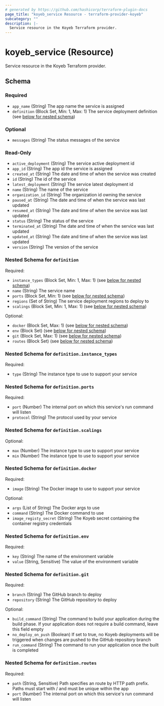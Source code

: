```yaml
---
# generated by https://github.com/hashicorp/terraform-plugin-docs
page_title: "koyeb_service Resource - terraform-provider-koyeb"
subcategory: ""
description: |-
  Service resource in the Koyeb Terraform provider.
---
```


# koyeb_service (Resource)

Service resource in the Koyeb Terraform provider.



<!-- schema generated by tfplugindocs -->
## Schema

### Required

- `app_name` (String) The app name the service is assigned
- `definition` (Block Set, Min: 1, Max: 1) The service deployment definition (see [below for nested schema](#nestedblock--definition))

### Optional

- `messages` (String) The status messages of the service

### Read-Only

- `active_deployment` (String) The service active deployment id
- `app_id` (String) The app id the service is assigned
- `created_at` (String) The date and time of when the service was created
- `id` (String) The id of the service
- `latest_deployment` (String) The service latest deployment id
- `name` (String) The name of the service
- `organization_id` (String) The organization id owning the service
- `paused_at` (String) The date and time of when the service was last updated
- `resumed_at` (String) The date and time of when the service was last updated
- `status` (String) The status of the service
- `terminated_at` (String) The date and time of when the service was last updated
- `updated_at` (String) The date and time of when the service was last updated
- `version` (String) The version of the service

<a id="nestedblock--definition"></a>
### Nested Schema for `definition`

Required:

- `instance_types` (Block Set, Min: 1, Max: 1) (see [below for nested schema](#nestedblock--definition--instance_types))
- `name` (String) The service name
- `ports` (Block Set, Min: 1) (see [below for nested schema](#nestedblock--definition--ports))
- `regions` (Set of String) The service deployment regions to deploy to
- `scalings` (Block Set, Min: 1, Max: 1) (see [below for nested schema](#nestedblock--definition--scalings))

Optional:

- `docker` (Block Set, Max: 1) (see [below for nested schema](#nestedblock--definition--docker))
- `env` (Block Set) (see [below for nested schema](#nestedblock--definition--env))
- `git` (Block Set, Max: 1) (see [below for nested schema](#nestedblock--definition--git))
- `routes` (Block Set) (see [below for nested schema](#nestedblock--definition--routes))

<a id="nestedblock--definition--instance_types"></a>
### Nested Schema for `definition.instance_types`

Required:

- `type` (String) The instance type to use to support your service


<a id="nestedblock--definition--ports"></a>
### Nested Schema for `definition.ports`

Required:

- `port` (Number) The internal port on which this service's run command will listen
- `protocol` (String) The protocol used by your service


<a id="nestedblock--definition--scalings"></a>
### Nested Schema for `definition.scalings`

Optional:

- `max` (Number) The instance type to use to support your service
- `min` (Number) The instance type to use to support your service


<a id="nestedblock--definition--docker"></a>
### Nested Schema for `definition.docker`

Required:

- `image` (String) The Docker image to use to support your service

Optional:

- `args` (List of String) The Docker args to use
- `command` (String) The Docker command to use
- `image_registy_secret` (String) The Koyeb secret containing the container registry credentials


<a id="nestedblock--definition--env"></a>
### Nested Schema for `definition.env`

Required:

- `key` (String) The name of the environment variable
- `value` (String, Sensitive) The value of the environment variable


<a id="nestedblock--definition--git"></a>
### Nested Schema for `definition.git`

Required:

- `branch` (String) The GitHub branch to deploy
- `repository` (String) The GitHub repository to deploy

Optional:

- `build_command` (String) The command to build your application during the build phase. If your application does not require a build command, leave this field empty
- `no_deploy_on_push` (Boolean) If set to true, no Koyeb deployments will be triggered when changes are pushed to the GitHub repository branch
- `run_command` (String) The command to run your application once the built is completed


<a id="nestedblock--definition--routes"></a>
### Nested Schema for `definition.routes`

Required:

- `path` (String, Sensitive) Path specifies an route by HTTP path prefix. Paths must start with / and must be unique within the app
- `port` (Number) The internal port on which this service's run command will listen


